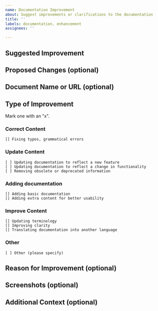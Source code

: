 ```yaml
---
name: Documentation Improvement
about: Suggest improvements or clarifications to the documentation
title: ''
labels: documentation, enhancement
assignees: ''

---
```


## Suggested Improvement


## Proposed Changes (optional)


## Document Name or URL (optional)
<!-- If this improvement relates to an existing document provide the document name or URL here. -->


## Type of Improvement
Mark one with an "x". 

### Correct Content
```
[] Fixing typos, grammatical errors
```

### Update Content
```
[ ] Updating documentation to reflect a new feature
[ ] Updating documentation to reflect a change in functionality
[ ] Removing obsolete or deprecated information  
```

### Adding documentation
```
[] Adding basic documentation
[] Adding extra content for better usability
```

### Improve Content
```
[] Updating terminology
[] Improving clarity
[] Translating documentation into another language  
```

### Other
```
[ ] Other (please specify)  
```

## Reason for Improvement (optional)
<!--
Why is this improvement necessary? Examples:

The current section is unclear for new users.
The documentation is outdated and does not reflect recent updates.
-->


## Screenshots (optional)


## Additional Context (optional)

